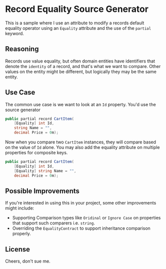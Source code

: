 # Record Equality Source Generator

This is a sample where I use an attribute to modify a records
default equality operator using an `Equality` attribute and the
use of the `partial` keyword.

## Reasoning

Records use value equality, but often domain entities have identifiers
that denote the `identity` of a record, and that's what we want to compare.
Other values on the entity might be different, but logically they may be
the same entity.

## Use Case

The common use case is we want to look at an `Id` property. You'd use
the source generator

```c#
public partial record CartItem(
    [Equality] int Id,
    string Name = "",
    decimal Price = 0m);
```

Now when you compare two `CartItem` instances, they will compare based
on the value of `Id` alone.
You may also add the equality attribute on multiple properties for composite keys.

```c#
public partial record CartItem(
    [Equality] int Id,
    [Equality] string Name = "",
    decimal Price = 0m);
```

## Possible Improvements

If you're interested in using this in your project, some other improvements might include:

- Supporting Comparison types like `Oridinal` or `Ignore Case` on properties that support such comparers i.e. `string`.
- Overriding the `EqualityContract` to support inheritance comparison properly.

## License

Cheers, don't sue me.